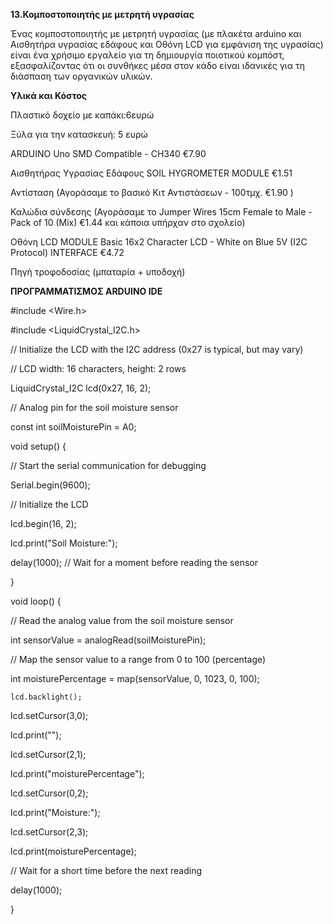 **13.Κομποστοποιητής με μετρητή υγρασίας**

Ένας κομποστοποιητής με μετρητή υγρασίας (με πλακέτα arduino και Αισθητήρα υγρασίας εδάφους και Οθόνη LCD για εμφάνιση της υγρασίας) είναι ένα χρήσιμο εργαλείο για τη δημιουργία ποιοτικού κομπόστ, εξασφαλίζοντας ότι οι συνθήκες μέσα στον κάδο είναι ιδανικές για τη διάσπαση των οργανικών υλικών.

**Υλικά και Κόστος**

Πλαστικό δοχείο με καπάκι:6ευρώ

Ξύλα για την κατασκευή: 5 ευρώ

ARDUINO Uno SMD Compatible - CH340  €7.90

Αισθητήρας Υγρασίας Εδάφους SOIL HYGROMETER MODULE €1.51

Αντίσταση (Αγοράσαμε το βασικό  Κιτ Αντιστάσεων - 100τμχ.  €1.90 )

Καλώδια σύνδεσης (Αγοράσαμε το Jumper Wires 15cm Female to Male - Pack of 10 (Mix) €1.44 και κάποια υπήρχαν στο σχολείο)

Οθόνη LCD MODULE Basic 16x2 Character LCD - White on Blue 5V (I2C Protocol) INTERFACE  €4.72

Πηγή τροφοδοσίας (μπαταρία + υποδοχή)




**ΠΡΟΓΡΑΜΜΑΤΙΣΜΟΣ ARDUINO IDE**


#include <Wire.h>

#include <LiquidCrystal_I2C.h>


// Initialize the LCD with the I2C address (0x27 is typical, but may vary)

// LCD width: 16 characters, height: 2 rows

LiquidCrystal_I2C lcd(0x27, 16, 2);


// Analog pin for the soil moisture sensor

const int soilMoisturePin = A0;


void setup() {

  // Start the serial communication for debugging
  
  Serial.begin(9600);
  

  // Initialize the LCD
  
  lcd.begin(16, 2);
  
  lcd.print("Soil Moisture:");
  

  delay(1000); // Wait for a moment before reading the sensor
  
}

void loop() {

  // Read the analog value from the soil moisture sensor
  
  int sensorValue = analogRead(soilMoisturePin);
  

  // Map the sensor value to a range from 0 to 100 (percentage)
  
  int moisturePercentage = map(sensorValue, 0, 1023, 0, 100);
  

    lcd.backlight();
    
  lcd.setCursor(3,0);
  
  lcd.print("");
  
  lcd.setCursor(2,1);
  
  lcd.print("moisturePercentage");
  
   lcd.setCursor(0,2);
   
  lcd.print("Moisture:");
  
   lcd.setCursor(2,3);
   
  lcd.print(moisturePercentage);

  

  // Wait for a short time before the next reading
  
  delay(1000);

  
}


